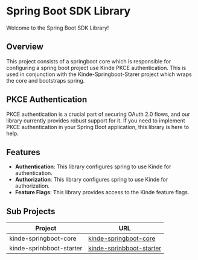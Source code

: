 # Spring Boot SDK Library

Welcome to the Spring Boot SDK Library!

## Overview

This project consists of a springboot core which is responsible for configuring a spring boot project use Kinde PKCE authentication. This is used in conjunction with the Kinde-Springboot-Starer project which wraps the core and bootstraps spring.

## PKCE Authentication

PKCE authentication is a crucial part of securing OAuth 2.0 flows, and our library currently provides robust support for it. If you need to implement PKCE authentication in your Spring Boot application, this library is here to help.

## Features

- **Authentication**: This library configures spring to use Kinde for authentication.
- **Authorization**: This library configures spring to use Kinde for authorization.
- **Feature Flags**: This library provides access to the Kinde feature flags.

## Sub Projects

| Project                  | URL                                                       |
|--------------------------|-----------------------------------------------------------|
| kinde-springboot-core    | [kinde-springboot-core](./springboot-pkce-client-example) |
| kinde-sprinbboot-starter | [kinde-sprinbboot-starter](./kinde-sprinbboot-starter)    |

